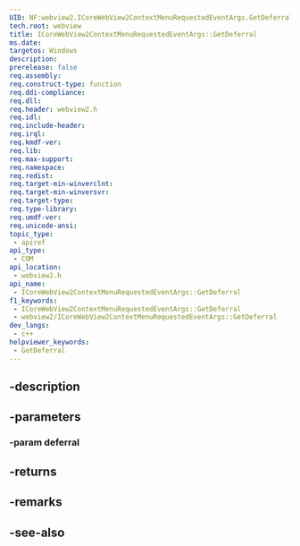```yaml
---
UID: NF:webview2.ICoreWebView2ContextMenuRequestedEventArgs.GetDeferral
tech.root: webview
title: ICoreWebView2ContextMenuRequestedEventArgs::GetDeferral
ms.date: 
targetos: Windows
description: 
prerelease: false
req.assembly: 
req.construct-type: function
req.ddi-compliance: 
req.dll: 
req.header: webview2.h
req.idl: 
req.include-header: 
req.irql: 
req.kmdf-ver: 
req.lib: 
req.max-support: 
req.namespace: 
req.redist: 
req.target-min-winverclnt: 
req.target-min-winversvr: 
req.target-type: 
req.type-library: 
req.umdf-ver: 
req.unicode-ansi: 
topic_type:
 - apiref
api_type:
 - COM
api_location:
 - webview2.h
api_name:
 - ICoreWebView2ContextMenuRequestedEventArgs::GetDeferral
f1_keywords:
 - ICoreWebView2ContextMenuRequestedEventArgs::GetDeferral
 - webview2/ICoreWebView2ContextMenuRequestedEventArgs::GetDeferral
dev_langs:
 - c++
helpviewer_keywords:
 - GetDeferral
---
```


## -description

## -parameters

### -param deferral

## -returns

## -remarks

## -see-also

